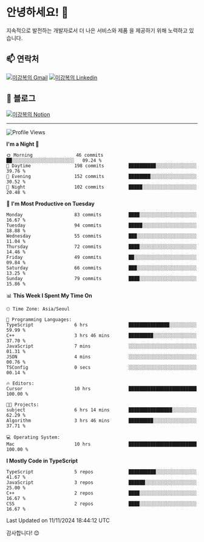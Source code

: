 # 안녕하세요! 👋

지속적으로 발전하는 개발자로서 더 나은 서비스와 제품
을 제공하기 위해 노력하고 있습니다.

## 📫 연락처
[![이강복의 Gmail](https://img.shields.io/badge/Gmail-D14836?style=for-the-badge&logo=gmail&logoColor=white)](mailto:pmmm114@gmail.com)
[![이강복의 Linkedin](https://img.shields.io/badge/LinkedIn-0077B5?style=for-the-badge&logo=linkedin&logoColor=white)](https://www.linkedin.com/in/lkb0297)

## 📝 블로그
[![이강복의 Notion](https://img.shields.io/badge/Notion-000000?style=for-the-badge&logo=notion&logoColor=white)](https://pmmm114.notion.site/)

---
<!--START_SECTION:waka-->
![Profile Views](http://img.shields.io/badge/Profile%20Views-144-blue)

**I'm a Night 🦉** 

```text
🌞 Morning                46 commits          ██░░░░░░░░░░░░░░░░░░░░░░░   09.24 % 
🌆 Daytime                198 commits         ██████████░░░░░░░░░░░░░░░   39.76 % 
🌃 Evening                152 commits         ████████░░░░░░░░░░░░░░░░░   30.52 % 
🌙 Night                  102 commits         █████░░░░░░░░░░░░░░░░░░░░   20.48 % 
```
📅 **I'm Most Productive on Tuesday** 

```text
Monday                   83 commits          ████░░░░░░░░░░░░░░░░░░░░░   16.67 % 
Tuesday                  94 commits          █████░░░░░░░░░░░░░░░░░░░░   18.88 % 
Wednesday                55 commits          ███░░░░░░░░░░░░░░░░░░░░░░   11.04 % 
Thursday                 72 commits          ████░░░░░░░░░░░░░░░░░░░░░   14.46 % 
Friday                   49 commits          ██░░░░░░░░░░░░░░░░░░░░░░░   09.84 % 
Saturday                 66 commits          ███░░░░░░░░░░░░░░░░░░░░░░   13.25 % 
Sunday                   79 commits          ████░░░░░░░░░░░░░░░░░░░░░   15.86 % 
```


📊 **This Week I Spent My Time On** 

```text
🕑︎ Time Zone: Asia/Seoul

💬 Programming Languages: 
TypeScript               6 hrs               ███████████████░░░░░░░░░░   59.99 % 
C++                      3 hrs 46 mins       █████████░░░░░░░░░░░░░░░░   37.70 % 
JavaScript               7 mins              ░░░░░░░░░░░░░░░░░░░░░░░░░   01.31 % 
JSON                     4 mins              ░░░░░░░░░░░░░░░░░░░░░░░░░   00.76 % 
TSConfig                 0 secs              ░░░░░░░░░░░░░░░░░░░░░░░░░   00.14 % 

🔥 Editors: 
Cursor                   10 hrs              █████████████████████████   100.00 % 

🐱‍💻 Projects: 
subject                  6 hrs 14 mins       ████████████████░░░░░░░░░   62.29 % 
Algorithm                3 hrs 46 mins       █████████░░░░░░░░░░░░░░░░   37.71 % 

💻 Operating System: 
Mac                      10 hrs              █████████████████████████   100.00 % 
```

**I Mostly Code in TypeScript** 

```text
TypeScript               5 repos             ██████████░░░░░░░░░░░░░░░   41.67 % 
JavaScript               3 repos             ██████░░░░░░░░░░░░░░░░░░░   25.00 % 
C++                      2 repos             ████░░░░░░░░░░░░░░░░░░░░░   16.67 % 
CSS                      2 repos             ████░░░░░░░░░░░░░░░░░░░░░   16.67 % 
```




 Last Updated on 11/11/2024 18:44:12 UTC
<!--END_SECTION:waka-->

감사합니다! 😊
